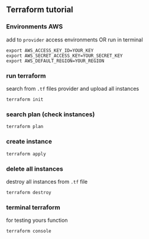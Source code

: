 ## Terraform tutorial

### Environments AWS

add to `provider` access environments OR run in terminal

`export AWS_ACCESS_KEY_ID=YOUR_KEY`  
`export AWS_SECRET_ACCESS_KEY=YOUR_SECRET_KEY`  
`export AWS_DEFAULT_REGION=YOUR_REGION`

### run terraform

search from `.tf` files provider and upload all instances

```
terraform init
```

### search plan (check instances)

```
terraform plan
```

### create instance

```
terraform apply
```

### delete all instances

destroy all instances from `.tf` file

```
terraform destroy
```

### terminal terraform

for testing yours function

```
terraform console
```

